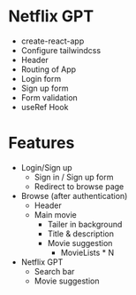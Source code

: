# Netflix GPT

- create-react-app
- Configure tailwindcss
- Header
- Routing of App
- Login form
- Sign up form
- Form validation
- useRef Hook

# Features

- Login/Sign up
  - Sign in / Sign up form
  - Redirect to browse page
- Browse (after authentication)
  - Header
  - Main movie
    - Tailer in background
    - Title & description
    - Movie suggestion
      - MovieLists \* N
- Netflix GPT
  - Search bar
  - Movie suggestion
